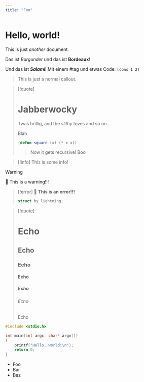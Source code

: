 ```yaml
---
title: "Foo"
---
```


# Hello, world!

This is just *another* document.

Das ist *Burgunder* und das ist **Bordeaux**!

Und das ist ***Salami***! Mit einem #tag und etwas Code: `(cons 1 2)`

> This is just a normal callout.

> [!quote]
> # Jabberwocky
> Twas brillig, and the *slithy* toves
> and so on...
> 
> Blah
>
> ```lisp
> (defun square (x) (* x x))
> ```
>
> > Now it gets recursive!
> Boo

> [!info]
> This is some info!

> [!warning]
> 🚨 This is a warning!!!

> [!error]
> 🚨 **This is an error!!!**
>
> ```c
> struct by_lightning;
> ```

> [!quote]
> # Echo
> ## Echo
> ### Echo
> #### Echo
> ##### Echo
> ###### Echo
> Echo

```c
#include <stdio.h>

int main(int argc, char* argv[])
{
    printf("Hello, world!\n");
    return 0;
}
```

 - Foo
 - Bar
 - Baz
